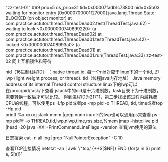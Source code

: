 "zz-test-01" #69 prio=5 os_prio=31 tid=0x00007fadb1c73800 nid=0x5b03 waiting for monitor entry [0x0000700001f27000]
   java.lang.Thread.State: BLOCKED (on object monitor)
	at com.practice.actutor.thread.ThreadDead02.test(ThreadTest.java:62)
	- waiting to lock <0x0000000740899220> (a com.practice.actutor.thread.ThreadDead02)
	at com.practice.actutor.thread.ThreadDead01.test(ThreadTest.java:42)
	- locked <0x00000007408993a0> (a com.practice.actutor.thread.ThreadDead01)
	at com.practice.actutor.thread.ThreadDead01.run(ThreadTest.java:33)
zz-test-02 同上互相锁住和等待

nid（16进制线程ID） ：native thread id. 每一个nid对应于linux下的一个tid, 即lwp  (light weight process, or thread).
tid（线程java内存地址） Java memory address of its internal Thread control structure
linux下的lwp可以在/proc/pid/task/下查看
jstack中的nid是十六进制数，task目录下为十进制数，需要转换一致后才可以比较。
得到进程ID为21711，第二步找出该进程内最耗费CPU的线程，可以使用ps -Lfp pid或者ps -mp pid -o THREAD, tid, time或者top -Hp pid  
printf %x xxxx
jstack mmm |grep nnnn
inux下的lwp也可以通用ps来查看
ps -mp pid号 -o THREAD,tid,lwp,nlwp,time,rss,size,%mem
jmap -histo:live pid |head -20
java  -XX:+PrintCommandLineFlags  -version 查看jvm使用的算法


日志搜索
cat -n all.log |grep "NullPointerException" -C 10

查看TCP连接情况
netstat -an | awk '/^tcp/ {++S[$NF]} END {for(a in S) print a, S[a]}'
